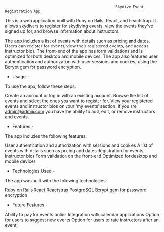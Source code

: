                                                       Skydive Event Registration App

This is a web application built with Ruby on Rails, React, and Reactstrap. It allows skydivers to register for skydiving events, view the events they've signed up for, and browse information about instructors.

The app includes a list of events with details such as pricing and dates. Users can register for events, view their registered events, and access instructor bios. The front-end of the app has form validations and is optimized for both desktop and mobile devices. The app also features user authentication and authorization with user sessions and cookies, using the Bcrypt gem for password encryption.

- Usage -

To use the app, follow these steps:

Create an account or log in with an existing account.
Browse the list of events and select the ones you want to register for.
View your registered events and instructor bios on your 'my events' section.
If you are admin@admin.com you have the ability to add, edit, or remove instructors and events.

- Features -

The app includes the following features:

User authentication and authorization with sessions and cookies
A list of events with details such as pricing and dates
Registration for events
Instructor bios
Form validation on the front-end
Optimized for desktop and mobile devices

- Technologies Used -

The app was built with the following technologies:

Ruby on Rails
React
Reactstrap
PostgreSQL
Bcrypt gem for password encryption

- Future Features -

Ability to pay for events online
Integration with calendar applications
Option for users to suggest new events
Option for users to rate instructors after an event.
